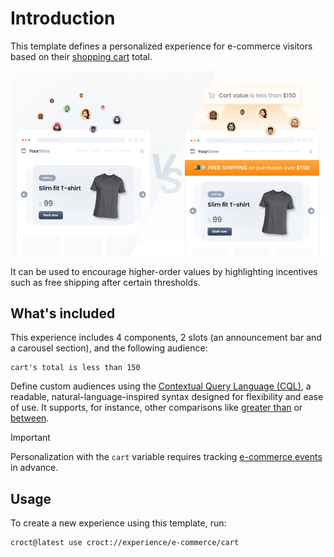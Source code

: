 # Introduction

This template defines a personalized experience for e-commerce visitors based on
their [shopping cart](https://docs.croct.com/reference/cql/data-types/shopping) total.

![A split-screen comparison image showing two versions of an online store home page. The left side shows the default content with no special offers, and the right side shows personalized content based on the cart's total value with a free shipping offer.](./intro-illustration.png)

It can be used to encourage higher-order values by highlighting incentives such as free shipping after certain
thresholds.

## What's included

This experience includes 4 components, 2 slots (an announcement bar and a carousel section), and the following audience:

```cql
cart's total is less than 150
```

Define custom audiences using the [Contextual Query Language (CQL)](https://docs.croct.com/reference/cql/introduction),
a readable, natural-language-inspired syntax designed for flexibility and ease of use. It supports, for instance, other
comparisons like [greater than](https://docs.croct.com/reference/cql/expressions/tests/comparison#greater-than)
or [between](https://docs.croct.com/reference/cql/expressions/tests/comparison#between).

> [!IMPORTANT]
> Personalization with the `cart` variable requires
> tracking [e-commerce events](https://docs.croct.com/reference/event/overview#e-commerce-events) in advance.

## Usage

To create a new experience using this template, run:

```croct-cmd
croct@latest use croct://experience/e-commerce/cart
```
